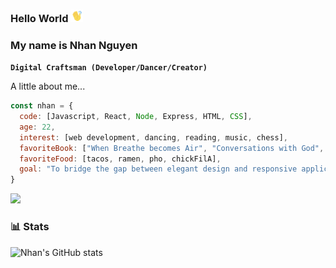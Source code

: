 ### Hello World <img src="waving.gif" width="20">

### My name is Nhan Nguyen

**`Digital Craftsman (Developer/Dancer/Creator)`**

A little about me...
```javascript
const nhan = {
  code: [Javascript, React, Node, Express, HTML, CSS],
  age: 22,
  interest: [web development, dancing, reading, music, chess],
  favoriteBook: ["When Breathe becomes Air", "Conversations with God", "Sapiens", "The Courage to be Disliked"],
  favoriteFood: [tacos, ramen, pho, chickFilA],
  goal: "To bridge the gap between elegant design and responsive application."
}
```
<img src="codingdude.gif" width="500">

### 📊 Stats

![Nhan's GitHub stats](https://github-readme-stats.vercel.app/api?username=nhanng19&show_icons=true&theme=github_dark)
